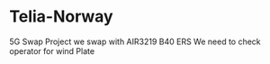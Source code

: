 # Telia-Norway
5G Swap Project
we swap with AIR3219 B40 ERS
We need to check operator for wind Plate

